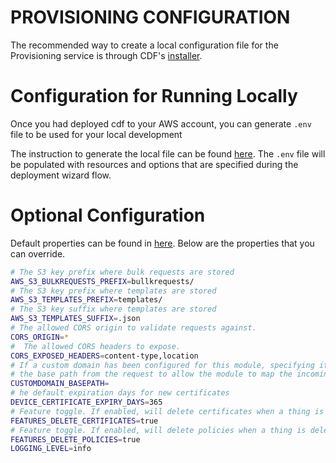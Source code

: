 # PROVISIONING CONFIGURATION

The recommended way to create a local configuration file for the Provisioning service is through CDF's [installer](../../installer/README.md#deployment-using-wizard).
# Configuration for Running Locally

Once you had deployed cdf to your AWS account, you can generate `.env` file to be used for your local development

The instruction to generate the local file can be found [here](../../installer/README.md#local-development). The `.env` file will be populated with resources and options that are specified during the deployment wizard flow.

# Optional Configuration

Default properties can be found in [here](../src/config/.env.defaults). Below are the properties that you can override.

```sh
# The S3 key prefix where bulk requests are stored
AWS_S3_BULKREQUESTS_PREFIX=bullkrequests/
# The S3 key prefix where templates are stored
AWS_S3_TEMPLATES_PREFIX=templates/
# The S3 key suffix where templates are stored
AWS_S3_TEMPLATES_SUFFIX=.json
# The allowed CORS origin to validate requests against.
CORS_ORIGIN=*
#  The allowed CORS headers to expose.
CORS_EXPOSED_HEADERS=content-type,location
# If a custom domain has been configured for this module, specifying its base path here will remove 
# the base path from the request to allow the module to map the incoming request to the correct lambda handler
CUSTOMDOMAIN_BASEPATH=
# he default expiration days for new certificates
DEVICE_CERTIFICATE_EXPIRY_DAYS=365
# Feature toggle. If enabled, will delete certificates when a thing is deleted and the certificate is no longer in use.
FEATURES_DELETE_CERTIFICATES=true
# Feature toggle. If enabled, will delete policies when a thing is deleted and the policiy is no longer in use.
FEATURES_DELETE_POLICIES=true
LOGGING_LEVEL=info
```